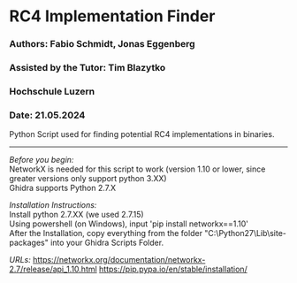 # RC4 Implementation Finder

### Authors: Fabio Schmidt, Jonas Eggenberg
### Assisted by the Tutor: Tim Blazytko
### Hochschule Luzern
### Date: 21.05.2024

Python Script used for finding potential RC4 implementations in binaries.


---

_Before you begin:_ <br/>
NetworkX is needed for this script to work (version 1.10 or lower, since greater versions only support python 3.XX) <br/>
Ghidra supports Python 2.7.X

_Installation Instructions:_ <br/>
Install python 2.7.XX (we used 2.7.15) <br/>
Using powershell (on Windows), input 'pip install networkx==1.10' <br/>
After the Installation, copy everything from the folder "C:\Python27\Lib\site-packages" into your Ghidra Scripts Folder.

_URLs:_
https://networkx.org/documentation/networkx-2.7/release/api_1.10.html
https://pip.pypa.io/en/stable/installation/

